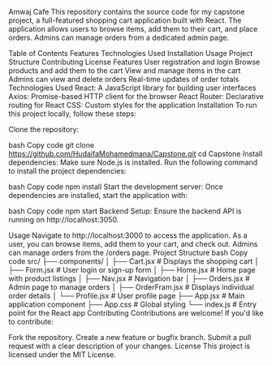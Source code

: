 Amwaj Cafe
This repository contains the source code for my capstone project, a full-featured shopping cart application built with React. The application allows users to browse items, add them to their cart, and place orders. Admins can manage orders from a dedicated admin page.

Table of Contents
Features
Technologies Used
Installation
Usage
Project Structure
Contributing
License
Features
User registration and login
Browse products and add them to the cart
View and manage items in the cart
Admins can view and delete orders
Real-time updates of order totals
Technologies Used
React: A JavaScript library for building user interfaces
Axios: Promise-based HTTP client for the browser
React Router: Declarative routing for React
CSS: Custom styles for the application
Installation
To run this project locally, follow these steps:

Clone the repository:

bash
Copy code
git clone https://github.com/HudaifaMohamedmana/Capstone.git
cd Capstone
Install dependencies: Make sure Node.js is installed. Run the following command to install the project dependencies:

bash
Copy code
npm install
Start the development server: Once dependencies are installed, start the application with:

bash
Copy code
npm start
Backend Setup: Ensure the backend API is running on http://localhost:3050.

Usage
Navigate to http://localhost:3000 to access the application.
As a user, you can browse items, add them to your cart, and check out.
Admins can manage orders from the /orders page.
Project Structure
bash
Copy code
src/
├── components/
│   ├── Cart.jsx          # Displays the shopping cart
│   ├── Form.jsx          # User login or sign-up form
│   ├── Home.jsx          # Home page with product listings
│   ├── Nav.jsx           # Navigation bar
│   ├── Orders.jsx        # Admin page to manage orders
│   ├── OrderFram.jsx     # Displays individual order details
│   └── Profile.jsx       # User profile page
├── App.jsx               # Main application component
├── App.css               # Global styling
└── index.js              # Entry point for the React app
Contributing
Contributions are welcome! If you'd like to contribute:

Fork the repository.
Create a new feature or bugfix branch.
Submit a pull request with a clear description of your changes.
License
This project is licensed under the MIT License.
